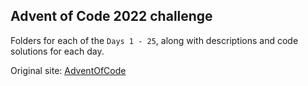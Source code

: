 ## Advent of Code 2022 challenge

Folders for each of the `Days 1 - 25`, along with descriptions and code solutions for each day.

Original site: [AdventOfCode](https://adventofcode.com/2022)

